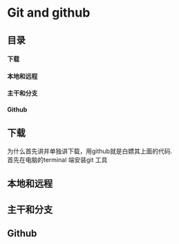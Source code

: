 # Git and github

## 目录
#### 下载
#### 本地和远程
#### 主干和分支
#### Github

## 下载
为什么首先讲并单独讲下载，用github就是白嫖其上面的代码.   
首先在电脑的terminal 端安装git 工具


## 本地和远程

## 主干和分支

## Github



